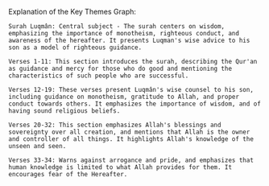 Explanation of the Key Themes Graph:

    Surah Luqmân: Central subject - The surah centers on wisdom, emphasizing the importance of monotheism, righteous conduct, and awareness of the hereafter. It presents Luqman's wise advice to his son as a model of righteous guidance.

    Verses 1-11: This section introduces the surah, describing the Qur'an as guidance and mercy for those who do good and mentioning the characteristics of such people who are successful.

    Verses 12-19: These verses present Luqmân's wise counsel to his son, including guidance on monotheism, gratitude to Allah, and proper conduct towards others. It emphasizes the importance of wisdom, and of having sound religious beliefs.

    Verses 20-32: This section emphasizes Allah's blessings and sovereignty over all creation, and mentions that Allah is the owner and controller of all things. It highlights Allah's knowledge of the unseen and seen.

    Verses 33-34: Warns against arrogance and pride, and emphasizes that human knowledge is limited to what Allah provides for them. It encourages fear of the Hereafter.